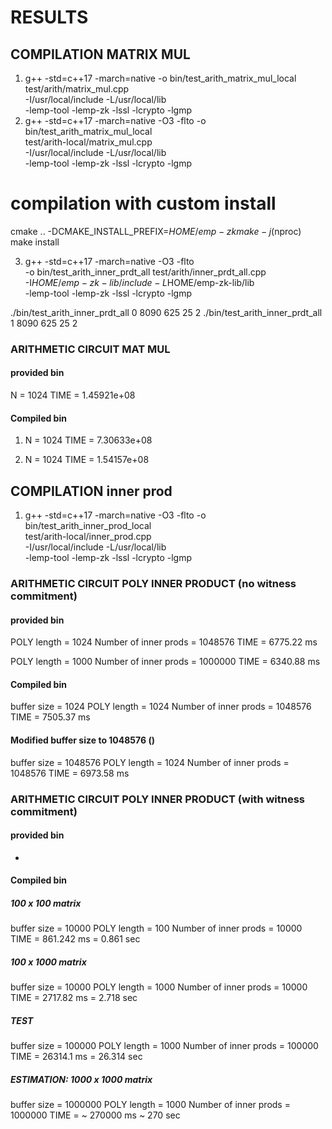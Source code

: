 # RESULTS

## COMPILATION MATRIX MUL

1. g++ -std=c++17 -march=native -o bin/test_arith_matrix_mul_local \
    test/arith/matrix_mul.cpp \
    -I/usr/local/include -L/usr/local/lib \
    -lemp-tool  -lemp-zk -lssl -lcrypto -lgmp
2. g++ -std=c++17 -march=native -O3 -flto -o bin/test_arith_matrix_mul_local \
    test/arith-local/matrix_mul.cpp \
    -I/usr/local/include -L/usr/local/lib \
    -lemp-tool  -lemp-zk -lssl -lcrypto -lgmp  




# compilation with custom install

cmake .. -DCMAKE_INSTALL_PREFIX=$HOME/emp-zk
make -j$(nproc)
make install

3. g++ -std=c++17 -march=native -O3 -flto \
    -o bin/test_arith_inner_prdt_all test/arith/inner_prdt_all.cpp \
    -I$HOME/emp-zk-lib/include -L$HOME/emp-zk-lib/lib \
    -lemp-tool -lemp-zk -lssl -lcrypto -lgmp




./bin/test_arith_inner_prdt_all 0 8090 625 25 2
./bin/test_arith_inner_prdt_all 1 8090 625 25 2


### ARITHMETIC CIRCUIT MAT MUL

#### provided bin
N = 1024
TIME = 1.45921e+08

#### Compiled bin
1. N = 1024
TIME = 7.30633e+08

2. N = 1024
TIME = 1.54157e+08

## COMPILATION inner prod

1. g++ -std=c++17 -march=native -O3 -flto -o bin/test_arith_inner_prod_local \
    test/arith-local/inner_prod.cpp \
    -I/usr/local/include -L/usr/local/lib \
    -lemp-tool  -lemp-zk -lssl -lcrypto -lgmp 

### ARITHMETIC CIRCUIT POLY INNER PRODUCT (no witness commitment)
#### provided bin
POLY length = 1024
Number of inner prods = 1048576
TIME =  6775.22 ms

POLY length = 1000
Number of inner prods = 1000000
TIME = 6340.88 ms


#### Compiled bin 
buffer size = 1024
POLY length = 1024
Number of inner prods = 1048576
TIME = 7505.37 ms

#### Modified buffer size to 1048576 ()
buffer size = 1048576
POLY length = 1024
Number of inner prods = 1048576
TIME = 6973.58 ms


### ARITHMETIC CIRCUIT POLY INNER PRODUCT (with witness commitment)
#### provided bin
-

#### Compiled bin 

##### 100 x 100 matrix
buffer size = 10000
POLY length = 100
Number of inner prods = 10000
TIME = 861.242 ms = 0.861 sec

##### 100 x 1000 matrix
buffer size = 10000
POLY length = 1000
Number of inner prods = 10000
TIME = 2717.82 ms = 2.718 sec

##### TEST
buffer size = 100000
POLY length = 1000
Number of inner prods = 100000
TIME = 26314.1 ms = 26.314 sec

##### ESTIMATION: 1000 x 1000 matrix
buffer size = 1000000
POLY length = 1000
Number of inner prods = 1000000
TIME = ~ 270000 ms ~ 270 sec